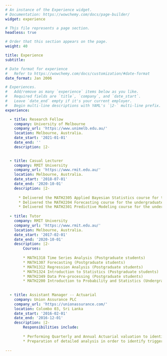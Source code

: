 ```yaml
---
# An instance of the Experience widget.
# Documentation: https://wowchemy.com/docs/page-builder/
widget: experience

# This file represents a page section.
headless: true

# Order that this section appears on the page.
weight: 40

title: Experience
subtitle:

# Date format for experience
#   Refer to https://wowchemy.com/docs/customization/#date-format
date_format: Jan 2006

# Experiences.
#   Add/remove as many `experience` items below as you like.
#   Required fields are `title`, `company`, and `date_start`.
#   Leave `date_end` empty if it's your current employer.
#   Begin multi-line descriptions with YAML's `|2-` multi-line prefix.
experience:

  - title: Research Fellow
    company: University of Melbourne
    company_url: 'https://www.unimelb.edu.au/'
    location: Melbourne, Australia.
    date_start: '2021-01-01'
    date_end: ''
    description: |2-
    

  - title: Casual Lecturer
    company: RMIT University
    company_url: 'https://www.rmit.edu.au/'
    location: Melbourne, Australia.
    date_start: '2018-07-01'
    date_end: '2020-10-01'
    description: |2-
    
      * Delivered the MATH2305 Applied Bayesian Statistics course for the undergraduate students.
      * Delivered the MATH2204 Forecasting course for the undergraduate students.
      * Delivered the MATH2301 Predictive Modeling course for the undergraduate students.
      
  - title: Tutor
    company: RMIT University
    company_url: 'https://www.rmit.edu.au/'
    location: Melbourne, Australia.
    date_start: '2017-02-01'
    date_end: '2020-10-01'
    description: |2-
        Courses:
      
        * MATH1318 Time Series Analysis (Postgraduate students)
        * MATH1307 Forecasting (Postgraduate students)
        * MATH1312 Regression Analysis (Postgraduate students)
        * MATH1324 Introduction to Statistics (Postgraduate students)
        * MATH2349 Data Pre-processing (Postgraduate students)
        * MATH2200 Introduction to Probability and Statistics (Undergraduate students)
      
        
  - title: Assistant Manager -- Actuarial
    company: Union Assurance PLC
    company_url: 'https://unionassurance.com/'
    location: Colombo 03, Sri Lanka
    date_start: '2016-02-01'
    date_end: '2016-12-01'
    description: |2-
        Responsibilities include:
        
        * Performing Quarterly and Annual Actuarial valuation to identify the solvency of the company and advise management high risk products.
        * Preparation of detailed analysis in order to identify trigger points (i.e. Lapse reports).
        
---
```

